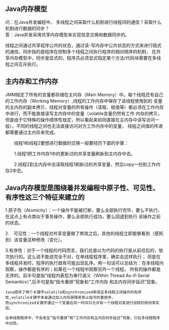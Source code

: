 ## Java内存模型

  问：在Java并发编程中， 多线程之间采取什么机制进行线程间的通信？采取什么机制进行数据的同步？  
  答：Java并发采用共享内存模型来实现信息交换和数据同步的。
  
线程之间通过共享程序公共的状态，通过读-写内存中公共状态的方式来进行隐式的通信。同步指的是程序在控制多个线程之间执行程序的相对顺序的机制，
在共享内存模型中，同步是显式的，程序员必须显式指定某个方法/代码块需要在多线程之间互斥执行。

## 主内存和工作内存

JMM规定了所有的变量都存储在主内存（Main Memory）中。每个线程还有自己的工作内存（Working Memory）,线程的工作内存中保存了该线程使用到的
变量的主内存的副本拷贝，线程对变量的所有操作（读取、赋值等）都必须在工作内存中进行，而不能直接读写主内存中的变量（volatile变量仍然有工作
内存的拷贝，但是由于它特殊的操作顺序性规定，所以看起来如同直接在主内存中读写访问一般）。不同的线程之间也无法直接访问对方工作内存中的变量，
线程之间值的传递都需要通过主内存来完成。

　　线程1和线程2要想进行数据的交换一般要经历下面的步骤：

　　1.线程1把工作内存1中的更新过的共享变量刷新到主内存中去。

　　2.线程2到主内存中去读取线程1刷新过的共享变量，然后copy一份到工作内存2中去。
  
  ## Java内存模型是围绕着并发编程中原子性、可见性、有序性这三个特征来建立的
  1.原子性（Atomicity）：一个操作不能被打断，要么全部执行完毕，要么不执行。在这点上有点类似于事务操作，要么全部执行成功，要么回退到执行
    该操作之前的状态。
  
  2.　可见性：一个线程对共享变量做了修改之后，其他的线程立即能够看到（感知到）该变量这种修改（变化）。
  
  3.有序性：对于一个线程的代码而言，我们总是以为代码的执行是从前往后的，依次执行的。这么说不能说完全不对，在单线程程序里，确实会这样执行；
    但是在多线程并发时，程序的执行就有可能出现乱序。用一句话可以总结为：在本线程内观察，操作都是有序的；如果在一个线程中观察另外一个线程，
    所有的操作都是无序的。前半句是指“线程内表现为串行语义（WithIn Thread As-if-Serial Semantics）”,后半句是指“指令重排”现象和“工作内存
    和主内存同步延迟”现象。

    Java提供了两个关键字volatile和synchronized来保证多线程之间操作的有序性,volatile关键字本身通过加入内存屏障来禁止指令的重排序，
    而synchronized关键字通过一个变量在同一时间只允许有一个线程对其进行加锁的规则来实现，

    在单线程程序中，不会发生“指令重排”和“工作内存和主内存同步延迟”现象，只在多线程程序中出现。
